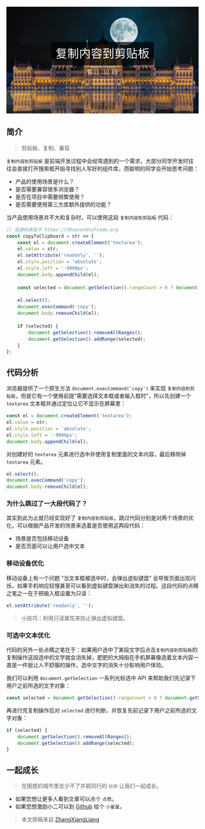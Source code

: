 <!-- # 复制内容到剪贴板 -->

![封面](../images/copy-to-clipboard/poster.png)

## 简介

> 剪贴板、复制、兼容

`复制内容到剪贴板` 是前端开发过程中会经常遇到的一个需求，大部分同学开发时往往会直接打开搜索框开始寻找别人写好的组件库，而聪明的同学会开始思考问题：

* 产品的使用场景是什么？
* 是否需要兼容很多浏览器？
* 是否在项目中需要频繁使用？
* 是否需要使用第三方库额外提供的功能？

当产品使用场景并不大和复杂时，可以使用这段 `复制内容到剪贴板` 代码：

```javascript
// 该源码来自于 https://30secondsofcode.org
const copyToClipboard = str => {
    const el = document.createElement('textarea');
    el.value = str;
    el.setAttribute('readonly', '');
    el.style.position = 'absolute';
    el.style.left = '-9999px';
    document.body.appendChild(el);

    const selected = document.getSelection().rangeCount > 0 ? document.getSelection().getRangeAt(0) : false;

    el.select();
    document.execCommand('copy');
    document.body.removeChild(el);

    if (selected) {
        document.getSelection().removeAllRanges();
        document.getSelection().addRange(selected);
    }
};
```

<!--more-->

## 代码分析

浏览器提供了一个原生方法 `document.execCommand('copy')` 来实现 `复制内容到剪贴板`，但是它有一个使用前提“需要选择文本框或者输入框时”，所以先创建一个 `textarea` 文本框并通过定位让它不显示在屏幕里：

```javascript
const el = document.createElement('textarea');
el.value = str;
el.style.position = 'absolute';
el.style.left = '-9999px';
document.body.appendChild(el);
```

对创建好的 `textarea` 元素进行选中并使用复制里面的文本内容，最后移除掉  `textarea` 元素。

```javascript
el.select();
document.execCommand('copy');
document.body.removeChild(el);
```

### 为什么跳过了一大段代码了？

其实到此为止就已经实现好了 `复制内容到剪贴板`，跳过代码分别是对两个场景的优化，可以根据产品开发的场景来选着是否使用这两段代码：

* 场景是否包括移动设备
* 是否页面可以让用户选中文本

### 移动设备优化

移动设备上有一个问题 “当文本框被选中时，会弹出虚拟键盘” 会导致页面出现闪烁，如果手机响应较慢甚至可以看到虚拟键盘弹出和消失的过程。这段代码的点睛之笔之一在于把输入框设置为只读：

```javascript
el.setAttribute('readonly', '');
```
> 小技巧：利用只读属性来防止弹出虚拟键盘。

### 可选中文本优化

代码的另外一处点睛之笔在于：如果用户选中了某段文字后点击`复制内容到剪贴板`的复制操作这段选中的文字就会消失掉，肥肥的大拇指在手机屏幕像选着文本内容一直是一件挺让人不舒服的操作，选中文字的消失十分影响用户体验。

我们可以利用 `document.getSelection` 一系列光标选中 API 来帮助我们先记录下用户之前所选的文字对象：

```javascript
const selected = document.getSelection().rangeCount > 0 ? document.getSelection().getRangeAt(0) : false;
```

再进行完复制操作后对 `selected` 进行判断，并恢复先前记录下用户之前所选的文字对象：

```javascript
if (selected) {
    document.getSelection().removeAllRanges();
    document.getSelection().addRange(selected);
}
```

## 一起成长

> 在困惑的城市里总少不了并肩同行的 `伙伴` 让我们一起成长。

* 如果您想让更多人看到文章可以点个 `点赞`。
* 如果您想激励小二可以到 [Github](https://github.com/zhangxiangliang/30-seconds-for-everyday) 给个 `小星星`。

> 本文原稿来自 [ZhangXiangLiang](https://github.com/zhangxiangliang)